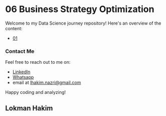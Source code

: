 # 06 Business Strategy Optimization
Welcome to my Data Science journey repository! Here's an overview of the content:

- [01 ](https://github.com/lokmanTech)

  
### Contact Me
Feel free to reach out to me on:

- [LinkedIn](https://www.linkedin.com/in/lhakimnazri/)
- [Whatsapp](https://wa.me/+60102115249)
- email at lhakim.nazri@gmail.com

Happy coding and analyzing!

## Lokman Hakim
